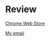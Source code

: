 # Review

[Chrome Web Store](https://chrome.google.com/webstore/detail/hdpjmahlkfndaejogipnepcgdmjiamhd)

[My email](mailto:danilkinkin@gmail.com)
